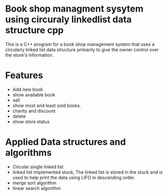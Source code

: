 # Book shop managment sysytem using circuraly linkedlist  data structure cpp
This is a C++ program for a book shop management system that uses a circularly linked list data structure primarily to give the owner control over the store's information.
# Features
* Add new book
* show available book
* sell
* show most and least sold books.
* charity and discount
* delete
* show store status
# Applied Data structures and algorithms
* Circular single linked list
* linked list implemented stuck, The linked list is stored in the stuck and is used to help print the data using LIFO in descending order.
* merge sort algorithm
* linear search algorithm

